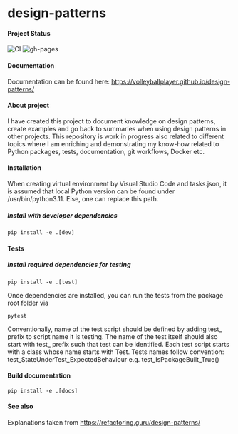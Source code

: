 # design-patterns

#### Project Status

![CI](https://github.com/VolleyballPlayer/design-patterns/actions/workflows/ci.yml/badge.svg)
![gh-pages](https://github.com/VolleyballPlayer/design-patterns/actions/workflows/gh-pages.yml/badge.svg)

#### Documentation

Documentation can be found here: https://volleyballplayer.github.io/design-patterns/

#### About project

I have created this project to document knowledge on design patterns, create examples and go back to summaries when using design patterns in other projects. This repository is work in progress also related to different topics where I am enriching and demonstrating my know-how related to Python packages, tests, documentation, git workflows, Docker etc.

#### Installation

When creating virtual environment by Visual Studio Code and tasks.json, it is assumed that local Python version can be found under /usr/bin/python3.11. Else, one can replace this path.

##### Install with developer dependencies

``` shell
pip install -e .[dev]
```

#### Tests

##### Install required dependencies for testing

``` shell
pip install -e .[test]
```

Once dependencies are installed, you can run the tests from the package root folder via

``` shell
pytest
```

Conventionally, name of the test script should be defined by adding test_ prefix to script name it is testing. The name of the test itself should also start with test_ prefix such that test can be identified. Each test script starts with a class whose name starts with Test. Tests names follow convention: test_StateUnderTest_ExpectedBehaviour e.g. test_IsPackageBuilt_True()

#### Build documentation

``` shell
pip install -e .[docs]
```

#### See also

Explanations taken from https://refactoring.guru/design-patterns/
